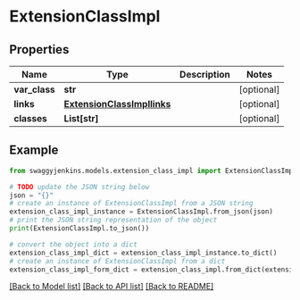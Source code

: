 # ExtensionClassImpl


## Properties

Name | Type | Description | Notes
------------ | ------------- | ------------- | -------------
**var_class** | **str** |  | [optional] 
**links** | [**ExtensionClassImpllinks**](ExtensionClassImpllinks.md) |  | [optional] 
**classes** | **List[str]** |  | [optional] 

## Example

```python
from swaggyjenkins.models.extension_class_impl import ExtensionClassImpl

# TODO update the JSON string below
json = "{}"
# create an instance of ExtensionClassImpl from a JSON string
extension_class_impl_instance = ExtensionClassImpl.from_json(json)
# print the JSON string representation of the object
print(ExtensionClassImpl.to_json())

# convert the object into a dict
extension_class_impl_dict = extension_class_impl_instance.to_dict()
# create an instance of ExtensionClassImpl from a dict
extension_class_impl_form_dict = extension_class_impl.from_dict(extension_class_impl_dict)
```
[[Back to Model list]](../README.md#documentation-for-models) [[Back to API list]](../README.md#documentation-for-api-endpoints) [[Back to README]](../README.md)


